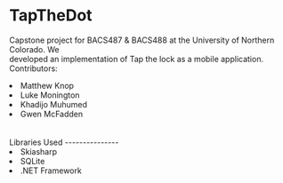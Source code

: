 # TapTheDot

Capstone project for BACS487 & BACS488 at the University of Northern Colorado. We  
developed an implementation of Tap the lock as a mobile application.
Contributors:  
<li>Matthew Knop</li>
<li>Luke Monington</li>
<li>Khadijo Muhumed</li>
<li>Gwen McFadden</li>
<br />
<br />
Libraries Used
---------------
<li>Skiasharp</li>
<li>SQLite</li>
<li>.NET Framework</li>
